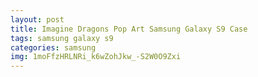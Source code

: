 ```yaml
---
layout: post
title: Imagine Dragons Pop Art Samsung Galaxy S9 Case
tags: samsung galaxy s9
categories: samsung
img: 1moFfzHRLNRi_k6wZohJkw_-S2W0O9Zxi
---
```

